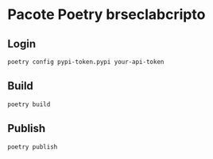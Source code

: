 # Pacote Poetry brseclabcripto

## Login

```console
poetry config pypi-token.pypi your-api-token
```

## Build

```console
poetry build
```

## Publish

```console
poetry publish
```
